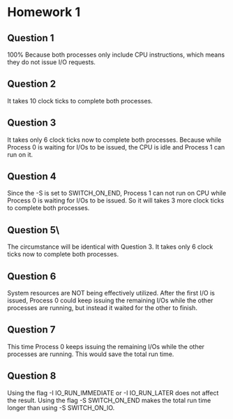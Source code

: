 # Homework 1

## Question 1
100%
Because both processes only include CPU instructions, which means they do not issue I/O requests.

## Question 2
It takes 10 clock ticks to complete both processes.

## Question 3
It takes only 6 clock ticks now to complete both processes. Because while Process 0 is waiting for I/Os to be issued, the CPU is idle and Process 1 can run on it.

## Question 4
Since the -S is set to SWITCH_ON_END, Process 1 can not run on CPU while Process 0 is waiting for I/Os to be issued. So it will takes 3 more clock ticks to complete both processes.

## Question 5\
The circumstance will be identical with Question 3. It takes only 6 clock ticks now to complete both processes.

## Question 6
System resources are NOT being effectively utilized. After the first I/O is issued, Process 0 could keep issuing the remaining I/Os while the other processes are running, but instead it waited for the other to finish.

## Question 7
This time Process 0 keeps issuing the remaining I/Os while the other processes are running. This would save the total run time.

## Question 8
Using the flag -I IO_RUN_IMMEDIATE or -I IO_RUN_LATER does not affect the result.
Using the flag -S SWITCH_ON_END makes the total run time longer than using -S SWITCH_ON_IO.